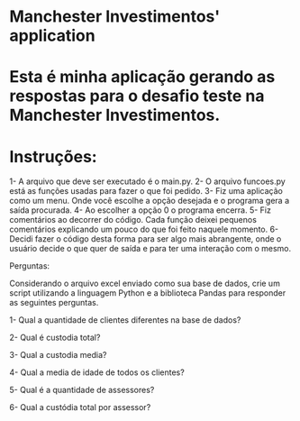 # Manchester Investimentos' application

# Esta é minha aplicação gerando as respostas para o desafio teste na Manchester Investimentos.

# Instruções:
1- A arquivo que deve ser executado é o main.py. 
2- O arquivo funcoes.py está as funções usadas para fazer o que foi pedido. 
3- Fiz uma aplicação como um menu. Onde você escolhe a opção desejada e o programa gera a saída procurada.
4- Ao escolher a opção 0 o programa encerra.
5- Fiz comentários ao decorrer do código. Cada função deixei pequenos comentários explicando um pouco do que foi feito naquele momento.
6- Decidi fazer o código desta forma para ser algo mais abrangente, onde o usuário decide o que quer de saída e para ter uma interação com o mesmo.






Perguntas:

Considerando o arquivo excel enviado como sua base de dados, crie um script utilizando a linguagem Python e a biblioteca Pandas para responder as seguintes perguntas.

1- Qual a quantidade de clientes diferentes na base de dados?

2- Qual é custodia total?

3- Qual a custodia media?

4- Qual a media de idade de todos os clientes?

5- Qual é a quantidade de assessores?

6- Qual a custódia total por assessor?
